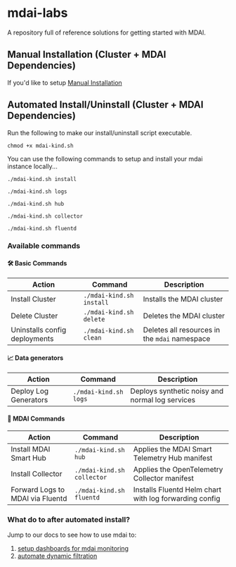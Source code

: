 # mdai-labs

A repository full of reference solutions for getting started with MDAI.

## Manual Installation (Cluster + MDAI Dependencies)

If you'd like to setup  [Manual Installation](manual-install.md)

## Automated Install/Uninstall (Cluster + MDAI Dependencies)

Run the following to make our install/uninstall script executable.
```
chmod +x mdai-kind.sh
```

You can use the following commands to setup and install your mdai instance locally...

```
./mdai-kind.sh install

./mdai-kind.sh logs

./mdai-kind.sh hub

./mdai-kind.sh collector

./mdai-kind.sh fluentd
```

### Available commands

#### 🛠 Basic Commands

| Action                          | Command                      | Description                                   |
|---------------------------------|------------------------------|-----------------------------------------------|
| Install Cluster                 | `./mdai-kind.sh install`    | Installs the MDAI cluster                      |
| Delete Cluster                  | `./mdai-kind.sh delete`     | Deletes the MDAI cluster                       |
| Uninstalls config deployments   | `./mdai-kind.sh clean`  | Deletes all resources in the `mdai` namespace |

#### 📈 Data generators

| Action                          | Command                         | Description                                                   |
|---------------------------------|---------------------------------|---------------------------------------------------------------|
| Deploy Log Generators           | `./mdai-kind.sh logs`           | Deploys synthetic noisy and normal log services               |


#### 🐙 MDAI Commands

| Action                          | Command                         | Description                                                   |
|---------------------------------|---------------------------------|---------------------------------------------------------------|
| Install MDAI Smart Hub          | `./mdai-kind.sh hub`            | Applies the MDAI Smart Telemetry Hub manifest                 |
| Install Collector               | `./mdai-kind.sh collector`      | Applies the OpenTelemetry Collector manifest                  |
| Forward Logs to MDAI via Fluentd| `./mdai-kind.sh fluentd`        | Installs Fluentd Helm chart with log forwarding config        |

### What do to after automated install?

Jump to our docs to see how to use mdai to:
1. [setup dashboards for mdai monitoring](https://docs.mydecisive.ai/quickstart/dashboard/index.html)
2. [automate dynamic filtration](https://docs.mydecisive.ai/quickstart/filter/index.html)